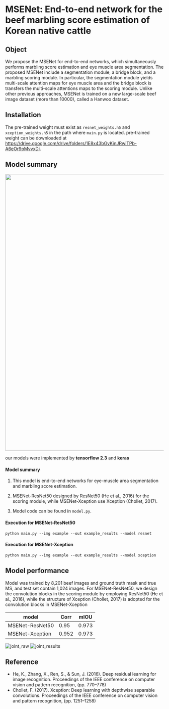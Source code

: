 
# MSENet: End-to-end network for the beef marbling score estimation of Korean native cattle

 
## Object

We propose the MSENet for end-to-end networks, which simultaneously performs marbling score estimation and eye muscle area segmentation. The proposed MSENet include a segmentation module, a bridge block, and a marbling scoring module. In particular, the segmentation module yields multi-scale attention maps for eye muscle area and the bridge block is transfers the multi-scale attentions maps to the scoring module. Unlike other previous approaches, MSENet is trained on a new large-scale beef image dataset (more than 10000), called a Hanwoo dataset.

##  Installation
The pre-trained weight must exist as `resnet_weights.h5` and  `xception_weights.h5` in the path where `main.py` is located. pre-trained weight can be downloaded at https://drive.google.com/drive/folders/1E8x43bGvKinJRwiTPb-A6eOr9pMvvxDi.
## Model summary

<img src="https://user-images.githubusercontent.com/71325306/129844067-98c71703-c483-4c7f-ab37-b95a3902944c.png" width="540.5" height="876.5">
  
our models were implemented by **tensorflow 2.3** and **keras**

 #### Model summary

1. This model is end-to-end networks for eye-muscle area segmentation and marbling score estimation.

2. MSENet-ResNet50 designed by ResNet50 (He et al., 2016) for the scoring module, while MSENet-Xception use Xception (Chollet, 2017).

3. Model code can be found in `model.py`.

####   Execution for MSENet-ResNet50
```
python main.py --img example --out example_results --model resnet
```

####   Execution for MSENet-Xception
```
python main.py --img example --out example_results --model xception
```
  

## Model performance

Model was trained by 8,201 beef images and ground truth mask and true MS,
and test set contain 1,024 images. For MSENet-ResNet50, we design the convolution blocks in the scoring module by employing ResNet50 (He et al., 2016), while the structure of Xception (Chollet, 2017) is adopted for the convolution blocks in MSENet-Xception

  

|model|Corr|mIOU|
|-----|--------|----|
|MSENet-ResNet50|0.95|0.973 |
|MSENet-Xception|0.952|0.973 |

![joint_raw](https://user-images.githubusercontent.com/71325306/119126744-5e86e600-ba6e-11eb-8b07-1e6c155fa7e6.png)
![joint_results](https://user-images.githubusercontent.com/71325306/119126717-5464e780-ba6e-11eb-9a01-1dbb60e10e51.png)

## Reference

- He, K., Zhang, X., Ren, S., & Sun, J. (2016). Deep residual learning for image recognition. Proceedings of the IEEE conference on computer vision and pattern recognition, (pp. 770–778)
- Chollet, F. (2017). Xception: Deep learning with depthwise separable convolutions. Proceedings of the IEEE conference on computer vision and pattern recognition, (pp. 1251–1258)

